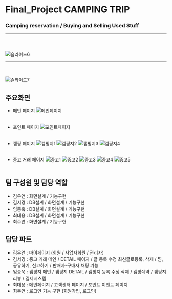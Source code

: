 # Final_Project CAMPING TRIP

### Camping reservation / Buying and Selling Used Stuff <br><hr><br>

![슬라이드6](https://user-images.githubusercontent.com/91609858/150153119-4c86910e-31d0-4192-911a-51e0a4259d67.PNG) <br><hr><br>

![슬라이드7](https://user-images.githubusercontent.com/91609858/150153316-ccd22d2a-e3b6-474a-b5a7-4aaf9aabd266.PNG)

## 주요화면
- 메인 페이지
![메인페이지](https://user-images.githubusercontent.com/91609858/150546898-eb49936f-47e8-4d68-ab6a-408fb1c6aaf1.jpg) <br><br>

- 포인트 페이지
![포인트페이지](https://user-images.githubusercontent.com/91609858/150547082-9ea85196-f98a-4485-be87-74c9cc48a062.jpg) <br><br>

- 캠핑 페이지
![캠핑지1](https://user-images.githubusercontent.com/91609858/150547146-5499c8a2-b1f4-42bd-9789-5466362adb6d.jpg)
![캠핑지2](https://user-images.githubusercontent.com/91609858/150547166-f493d5d6-965e-4770-84e1-421b46d3aced.jpg)
![캠핑지3](https://user-images.githubusercontent.com/91609858/150547182-fa5a98fe-663a-4f0b-ad33-ab6d13cbe34a.jpg)
![캠핑지4](https://user-images.githubusercontent.com/91609858/150547196-29b8219d-de98-4e2c-aad5-0b7a96422b0c.jpg) <br><br>

- 중고 거래 페이지
![중고1](https://user-images.githubusercontent.com/91609858/150547246-1ec00f92-39be-46cb-9628-3b0dd84bf112.jpg)
![중고2](https://user-images.githubusercontent.com/91609858/150547258-d7ff1f13-87ef-4033-bbce-3697c871b7b1.jpg)
![중고3](https://user-images.githubusercontent.com/91609858/150547284-2b4ae50c-59e5-408c-8acb-ab07e1473e1c.jpg)
![중고4](https://user-images.githubusercontent.com/91609858/150547311-2e99a3a6-0bbb-45da-9132-ff64b863b287.jpg)
![중고5](https://user-images.githubusercontent.com/91609858/150547326-b392ed3f-134c-4898-a7a2-df23309b1704.jpg) <br><br>

## 팀 구성원 및 담당 역할
- 김우연 : 화면설계 / 기능구현
- 김서경 : DB설계 / 화면설계 / 기능구현
- 임종욱 : DB설계 / 화면설계 / 기능구현
- 최대용 : DB설계 / 화면설계 / 기능구현
- 최주연 : 화면설계 / 기능구현

## 담당 파트
- 김우연 : 마이페이지 (회원 / 사업자회원 / 관리자)
- 김서경 : 중고 거래 메인 / DETAIL 페이지 / 글 등록 수정 최신글로등록, 삭제 / 찜, 공유하기, 신고하기 / 판매자-구매자 채팅 기능
- 임종욱 : 캠핑지 메인 / 캠핑지 DETAIL / 캠핑지 등록 수정 삭제 / 캠핑예약 / 캠핑지 리뷰 / 결제시스템 
- 최대용 : 메인페이지 / 고객센터 페이지 / 포인트 이벤트 페이지
- 최주연 : 로그인 기능 구현 (회원가입, 로그인)
